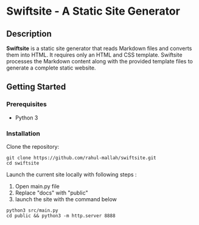 # Swiftsite - A Static Site Generator

## Description
**Swiftsite** is a static site generator that reads Markdown files and converts them into HTML. It requires only an HTML and CSS template. Swiftsite processes the Markdown content along with the provided template files to generate a complete static website.

## Getting Started

### Prerequisites
- Python 3

### Installation

Clone the repository:

```
git clone https://github.com/rahul-mallah/swiftsite.git
cd swiftsite
```

Launch the current site locally with following steps :
1. Open main.py file
2. Replace "docs" with "public"
3. launch the site with the command below

```
python3 src/main.py
cd public && python3 -m http.server 8888
```







